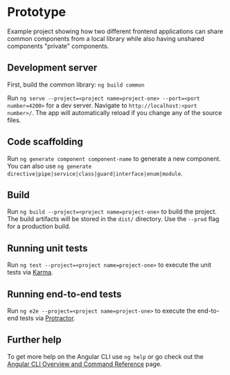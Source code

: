 # Prototype

Example project showing how two different frontend applications can share common components from a local library
while also having unshared components "private" components.

## Development server

First, build the common library: `ng build common`

Run `ng serve --project=<project name=project-one> --port=<port number=4200>` for a dev server. Navigate to `http://localhost:<port number>/`. The app will automatically reload if you change any of the source files.

## Code scaffolding

Run `ng generate component component-name` to generate a new component. You can also use `ng generate directive|pipe|service|class|guard|interface|enum|module`.

## Build

Run `ng build --project=<project name=project-one>` to build the project. The build artifacts will be stored in the `dist/` directory. Use the `--prod` flag for a production build.

## Running unit tests

Run `ng test --project=<project name=project-one>` to execute the unit tests via [Karma](https://karma-runner.github.io).

## Running end-to-end tests

Run `ng e2e --project=<project name=project-one>` to execute the end-to-end tests via [Protractor](http://www.protractortest.org/).

## Further help

To get more help on the Angular CLI use `ng help` or go check out the [Angular CLI Overview and Command Reference](https://angular.io/cli) page.
